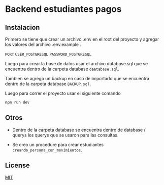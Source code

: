 # Backend estudiantes pagos

## Instalacion


Primero se tiene que crear un archivo .env en el root del proyecto y agregar los valores del archivo .env.example .

`PORT`
`USER_POSTGRESQL`
`PASSWORD_POSTGRESQL`

Luego para crear la base de datos usar el archivo database.sql que se encuentra dentro de la carpeta database `daatabase.sql`.

Tambien se agrego un backup en caso de importarlo que se encuentra dentro de la carpeta database `BACKUP.sql`.

Luego para correr el proyecto usar el siguiente comando
```bash
npm run dev
```

## Otros

- Dentro de la carpeta database se encuentra dentro de database / querys los querys que se usaron para las consultas.

- Se creo un procedure para crear estudiantes `creando_persona_con_movimientos`.


## License

[MIT](https://choosealicense.com/licenses/mit/)